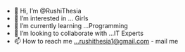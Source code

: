 - 👋 Hi, I’m @RushiThesia
- 👀 I’m interested in ... Girls
- 🌱 I’m currently learning ...Programming
- 💞️ I’m looking to collaborate with ...IT Experts
- 📫 How to reach me ...rushithesia1@gmail.com - mail me

<!---
RushiThesia/RushiThesia is a ✨ special ✨ repository because its `README.md` (this file) appears on your GitHub profile.
You can click the Preview link to take a look at your changes.
--->
